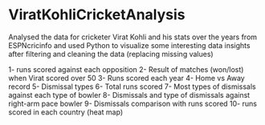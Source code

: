 # ViratKohliCricketAnalysis
Analysed the data for cricketer Virat Kohli and his stats over the years from ESPNcricinfo and used Python to visualize
some interesting data insights after filtering and cleaning the data (replacing missing values)

1- runs scored against each opposition 
2- Result of matches (won/lost) when Virat scored over 50
3- Runs scored each year
4- Home vs Away record
5- Dismissal types 
6- Total runs scored
7- Most types of dismissals against each type of bowler
8- Dismissals and type of dismissals against right-arm pace bowler
9- Dismissals comparison with runs scored
10- runs scored in each country (heat map)
